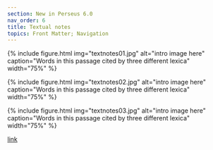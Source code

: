 ```yaml
---
section: New in Perseus 6.0
nav_order: 6
title: Textual notes
topics: Front Matter; Navigation
---
```



{% include figure.html img="textnotes01.jpg" alt="intro image here" caption="Words in this passage cited by three different lexica" width="75%" %}

{% include figure.html img="textnotes02.jpg" alt="intro image here" caption="Words in this passage cited by three different lexica" width="75%" %}


{% include figure.html img="textnotes03.jpg" alt="intro image here" caption="Words in this passage cited by three different lexica" width="75%" %}


[link](https://beyond-translation.perseus.org/reader/urn:cts:engLit:mds822-32.tpsthl-1599.pdl-eng:1-6?mode=commentaries)
